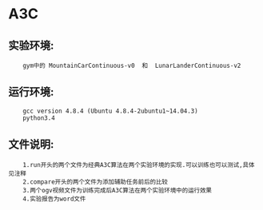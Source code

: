 # A3C
## 实验环境:
        gym中的 MountainCarContinuous-v0  和  LunarLanderContinuous-v2
## 运行环境:
        gcc version 4.8.4 (Ubuntu 4.8.4-2ubuntu1~14.04.3)
        python3.4
## 文件说明:
        1.run开头的两个文件为经典A3C算法在两个实验环境的实现.可以训练也可以测试,具体见注释
        2.compare开头的两个文件为添加辅助任务前后的比较
        3.两个ogv视频文件为训练完成后A3C算法在两个实验环境中的运行效果
        4.实验报告为word文件
